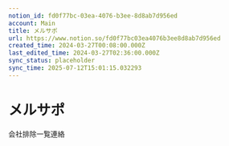 ```yaml
---
notion_id: fd0f77bc-03ea-4076-b3ee-8d8ab7d956ed
account: Main
title: メルサポ
url: https://www.notion.so/fd0f77bc03ea4076b3ee8d8ab7d956ed
created_time: 2024-03-27T00:08:00.000Z
last_edited_time: 2024-03-27T02:36:00.000Z
sync_status: placeholder
sync_time: 2025-07-12T15:01:15.032293
---
```

# メルサポ

会社排除一覧連絡